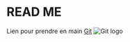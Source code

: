 READ ME
=======

Lien pour prendre en main [Git](http://jlord.us/git-it/index.html)
![Git logo](https://git-scm.com/images/logos/downloads/Git-Logo-2Color.png "Git Logo")
